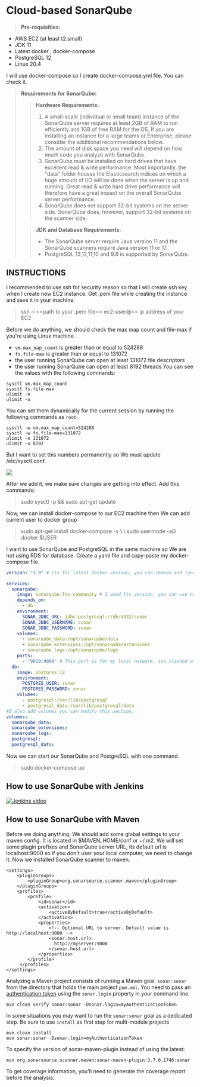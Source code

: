 # Cloud-based SonarQube 
>**Pre-requisities:**
* AWS EC2 (at least t2.small)
* JDK 11
* Latest docker , docker-compose
* PostgreSQL 12
* Linux 20.4

I will use docker-compose so I create docker-compose.yml file. You can check it.

> **Requirements for SonarQube:**
>> **Hardware Requirements:**
>>1.  A small-scale (individual or small team) instance of the SonarQube server requires at least 2GB of RAM to run efficiently and 1GB of free RAM for the OS. If you are installing an instance for a large teams or Enterprise, please consider the additional recommendations below.
>>2.  The amount of disk space you need will depend on how much code you analyze with SonarQube.
>>3.  SonarQube must be installed on hard drives that have excellent read & write performance. Most importantly, the "data" folder houses the Elasticsearch indices on which a huge amount of I/O will be done when the server is up and running. Great read & write hard drive performance will therefore have a great impact on the overall SonarQube server performance.
>>4.  SonarQube does not support 32-bit systems on the server side. SonarQube does, however, support 32-bit systems on the scanner side.
>
>>**JDK and Database Requirements:**
>>* The SonarQube server require Java version 11 and the SonarQube scanners require Java version 11 or 17.
>>* PostgreSQL 13,12,11,10 and 9.6 is supported by SonarQube.


## INSTRUCTIONS
I recommended to use ssh for security reason so that I will create ssh key when I create new EC2 instance. Get .pem file while creating the instance and save it in your machine.
> ssh -i <<path to your .pem file>> ec2-user@<< ip address of your EC2 

Before we do anything, we should check the max map count and file-max  if you're using Linux machine.
-   `vm.max_map_count`  is greater than or equal to 524288
-   `fs.file-max`  is greater than or equal to 131072
-   the user running SonarQube can open at least 131072 file descriptors
-   the user running SonarQube can open at least 8192 threads
You can see the values with the following commands:

```
sysctl vm.max_map_count
sysctl fs.file-max
ulimit -n
ulimit -u

```

You can set them dynamically for the current session by running the following commands as  `root`:

```
sysctl -w vm.max_map_count=524288
sysctl -w fs.file-max=131072
ulimit -n 131072
ulimit -u 8192
```
But I want to set this numbers permanently so We must update /etc/sysctl.conf.

![](https://blogger.googleusercontent.com/img/a/AVvXsEi6usx0CVRuiTac0gZp2qUaWijMLzUa3p-qH1TEFzd_tPyqPbju37OeNxm63I-eI177VOI685YBJsfGROWF6sjBCZoqb3kLmxM9QY2RNqPPXHIGI8vIySsaerRBTcAkJXnKyoLAmRyYGKFaBSJLp7LMtXQHJElRb_0dOlv_4v2hthNk08JIc-tzC13o=s312)


After we add it, we make sure changes are getting into effect. Add this commands:
> sudo sysctl -p && sudo apt-get update

 Now, we can install docker-compose to our EC2 machine then We can add current user to docker group
 > sudo apt-get install docker-compose -y \ \\
 > sudo usermode -aG docker $USER

I want to use SonarQube and PostgreSQL in the same machine so We are not  using RDS for database. Create a yaml file and copy-paste my docker-compose file.

```yaml
version: "3.9" # its for latest docker version, you can remove and ignore it.

services:
  sonarqube:
    image: sonarqube:lts-community # I used lts version, you can use newest version.
    depends_on:
      - db
    environment:
      SONAR_JDBC_URL: jdbc:postgresql://db:5432/sonar
      SONAR_JDBC_USERNAME: sonar
      SONAR_JDBC_PASSWORD: sonar
    volumes:
      - sonarqube_data:/opt/sonarqube/data
      - sonarqube_extensions:/opt/sonarqube/extensions
      - sonarqube_logs:/opt/sonarqube/logs
    ports:
      - "9010:9000" # This port is for my local network, its clashed with my portainer port so you can change first port but you shouldn't change second one it has to be 9000
  db:
    image: postgres:12
    environment:
      POSTGRES_USER: sonar
      POSTGRES_PASSWORD: sonar
    volumes:
      - postgresql:/var/lib/postgresql
      - postgresql_data:/var/lib/postgresql/data
#I also add volumes you can modify this section.
volumes:
  sonarqube_data:
  sonarqube_extensions:
  sonarqube_logs:
  postgresql:
  postgresql_data:
```
Now we can start our SonarQube and PostgreSQL with one command.
> sudo docker-compose up
## How to use SonarQube with Jenkins

<p align="center">

[![Jenkins video](https://i.ytimg.com/an_webp/wn9wWYAShag/mqdefault_6s.webp?du=3000&sqp=CNDmmZcG&rs=AOn4CLDYivf2bOhC6cbP-a_2_2iloIlDzw)](https://www.youtube.com/watch?v=Spzk1lrCgNY&t=250s)

</p>

## How to use SonarQube  with Maven
Before we doing anything, We should add some global settings to your maven config. It is located in $MAVEN_HOME/conf or ~/.m2. We will set some plugin prefixes and SonarQube server URL, its default url is localhost:9000 so if you don't user your local computer, we need to change it. Now we installed SonarQube scanner to maven.

```
<settings>
    <pluginGroups>
        <pluginGroup>org.sonarsource.scanner.maven</pluginGroup>
    </pluginGroups>
    <profiles>
        <profile>
            <id>sonar</id>
            <activation>
                <activeByDefault>true</activeByDefault>
            </activation>
            <properties>
                <!-- Optional URL to server. Default value is http://localhost:9000 -->
                <sonar.host.url>
                  http://myserver:9000
                </sonar.host.url>
            </properties>
        </profile>
     </profiles>
</settings>
```
Analyzing a Maven project consists of running a Maven goal:  `sonar:sonar`  from the directory that holds the main project  `pom.xml`. You need to pass an  [authentication token](https://docs.sonarqube.org/latest/user-guide/user-token/)  using the  `sonar.login`  property in your command line.

```
mvn clean verify sonar:sonar -Dsonar.login=myAuthenticationToken

```

In some situations you may want to run the  `sonar:sonar`  goal as a dedicated step. Be sure to use  `install`  as first step for multi-module projects

```
mvn clean install
mvn sonar:sonar -Dsonar.login=myAuthenticationToken

```

To specify the version of sonar-maven-plugin instead of using the latest:

```
mvn org.sonarsource.scanner.maven:sonar-maven-plugin:3.7.0.1746:sonar

```

To get coverage information, you'll need to generate the coverage report before the analysis.

